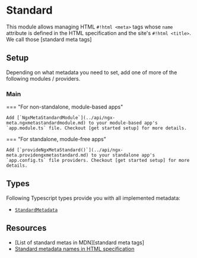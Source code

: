 # Standard

This module allows managing HTML `#!html <meta>` tags whose `name` attribute is defined in the HTML specification and the site's `#!html <title>`. We call those [standard meta tags]

## Setup

Depending on what metadata you need to set, add one of more of the following modules / providers.

### Main

=== "For non-standalone, module-based apps"

    Add [`NgxMetaStandardModule`](../api/ngx-meta.ngxmetastandardmodule.md) to your module-based app's `app.module.ts` file. Checkout [get started setup] for more details.

=== "For standalone, module-free apps"

    Add [`provideNgxMetaStandard()`](../api/ngx-meta.providengxmetastandard.md) to your standalone app's `app.config.ts` file providers. Checkout [get started setup] for more details.

## Types

Following Typescript types provide you with all implemented metadata:

- [`StandardMetadata`](../api/ngx-meta.standardmetadata.md)

## Resources

- [List of standard metas in MDN][standard meta tags]
- [Standard metadata names in HTML specification](https://html.spec.whatwg.org/multipage/semantics.html#standard-metadata-names)
